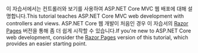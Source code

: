 <span data-ttu-id="a938a-101">이 자습서에서는 컨트롤러와 보기를 사용하여 ASP.NET Core MVC 웹 배포에 대해 설명합니다.</span><span class="sxs-lookup"><span data-stu-id="a938a-101">This tutorial teaches ASP.NET Core MVC web development with controllers and views.</span></span> <span data-ttu-id="a938a-102">ASP.NET Core 웹 개발이 처음인 경우 이 자습서의 [Razor Pages](xref:tutorials/razor-pages/razor-pages-start) 버전을 통해 좀 더 쉽게 시작할 수 있습니다.</span><span class="sxs-lookup"><span data-stu-id="a938a-102">If you're new to ASP.NET Core web development, consider the [Razor Pages](xref:tutorials/razor-pages/razor-pages-start) version of this tutorial, which provides an easier starting point.</span></span>
